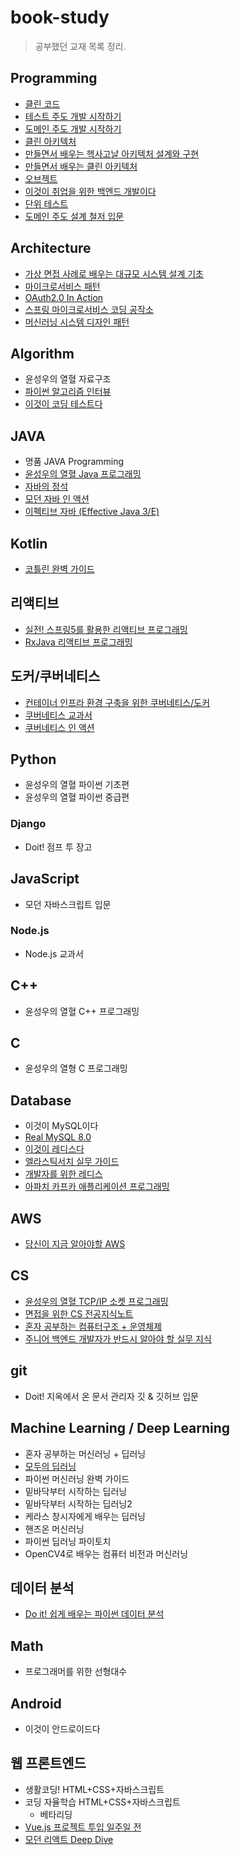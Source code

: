 # book-study

> 공부했던 교재 목록 정리.

## Programming

- [클린 코드](./books/클린_코드)
- [테스트 주도 개발 시작하기](./books/테스트_주도_개발_시작하기)
- [도메인 주도 개발 시작하기](./books/도메인_주도_개발_시작하기)
- [클린 아키텍처](./books/클린%20아키텍처)
- [만들면서 배우는 헥사고날 아키텍처 설계와 구현](/books/만들면서%20배우는%20헥사고날%20아키텍처)
- [만들면서 배우는 클린 아키텍처](./books/만들면서%20배우는%20클린%20아키텍처)
- [오브젝트](./books/오브젝트)
- [이것이 취업을 위한 백엔드 개발이다](./books/이것이%20취업을%20위한%20백엔드%20개발이다)
- [단위 테스트](./books/단위%20테스트)
- [도메인 주도 설계 철저 입문](./books/도메인%20주도%20설계%20철저%20입문/)

## Architecture

- [가상 면접 사례로 배우는 대규모 시스템 설계 기초](books/가상%20면접%20사례로%20배우는%20대규모%20시스템%20설계%20기초)
- [마이크로서비스 패턴](books/마이크로서비스%20패턴)
- [OAuth2.0 In Action](./books/OAuth2_In_Action)
- [스프링 마이크로서비스 코딩 공작소](./books/스프링%20마이크로서비스%20코딩%20공작소)
- [머신러닝 시스템 디자인 패턴](./books/머신러닝%20시스템%20디자인%20패턴)

## Algorithm

- 윤성우의 열혈 자료구조
- [파이썬 알고리즘 인터뷰](https://github.com/Cho-D-YoungRae/AlgorithmStudy/tree/main/leetcode)
- [이것이 코딩 테스트다](./books/이것이_코딩_테스트다)

## JAVA

- 명품 JAVA Programming
- [윤성우의 열혈 Java 프로그래밍](./books/윤성우의_열혈_Java_프로그래밍)
- [자바의 정석](./books/자바의_정석)
- [모던 자바 인 액션](./books/모던_자바_인_액션)
- [이펙티브 자바 (Effective Java 3/E)](./books/이펙티브_자바_3E)

## Kotlin

- [코틀린 완벽 가이드](./books/%EC%BD%94%ED%8B%80%EB%A6%B0_%EC%99%84%EB%B2%BD_%EA%B0%80%EC%9D%B4%EB%93%9C)

## 리액티브

- [실전! 스프링5를 활용한 리액티브 프로그래밍](./books/실전_스프링5를_활용한_리액티브_프로그래밍)
- [RxJava 리액티브 프로그래밍](./books/RxJava_리액티브_프로그래밍)

## 도커/쿠버네티스

- [컨테이너 인프라 환경 구축을 위한 쿠버네티스/도커](./books/%EC%BB%A8%ED%85%8C%EC%9D%B4%EB%84%88_%EC%9D%B8%ED%94%84%EB%9D%BC_%ED%99%98%EA%B2%BD_%EA%B5%AC%EC%B6%95%EC%9D%84_%EC%9C%84%ED%95%9C_%EC%BF%A0%EB%B2%84%EB%84%A4%ED%8B%B0%EC%8A%A4_%EB%8F%84%EC%BB%A4)
- [쿠버네티스 교과서](./books/쿠버네티스_교과서)
- [쿠버네티스 인 액션](./books/쿠버네티스_인_액션)

## Python

- 윤성우의 열혈 파이썬 기초편
- 윤성우의 열혈 파이썬 중급편

### Django

- Doit! 점프 투 장고

## JavaScript

- 모던 자바스크립트 입문

### Node.js

- Node.js 교과서

## C++

- 윤성우의 열혈 C++ 프로그래밍

## C

- 윤성우의 열형 C 프로그래밍

## Database

- 이것이 MySQL이다
- [Real MySQL 8.0](./books/Real_MySQL)
- [이것이 레디스다](./books/%EC%9D%B4%EA%B2%83%EC%9D%B4_%EB%A0%88%EB%94%94%EC%8A%A4%EB%8B%A4)
- [엘라스틱서치 실무 가이드](./books/엘라스틱서치_실무_가이드)
- [개발자를 위한 레디스](./books/개발자를%20위한%20레디스)
- [아파치 카프카 애플리케이션 프로그래밍](./books/아파치%20카프카%20애플리케이션%20프로그래밍)

## AWS

- [당신이 지금 알아야할 AWS](./books/당신이_지금_알아야할_AWS)

## CS

- [윤성우의 열혈 TCP/IP 소켓 프로그래밍](./books/윤성우의_열혈_TCPIP_소켓_프로그래밍)
- [면접을 위한 CS 전공지식노트](./books/면접을_위한_CS_전공지식노트)
- [혼자 공부하는 컴퓨터구조 + 운영체제](./books/혼자_공부하는_컴퓨터구조_운영체제)
- [주니어 백엔드 개발자가 반드시 알아야 할 실무 지식](./books/주니어%20백엔드%20개발자가%20반드시%20알아야%20할%20실무%20지식/)

## git

- Doit! 지옥에서 온 문서 관리자 깃 & 깃허브 입문

## Machine Learning / Deep Learning

- 혼자 공부하는 머신러닝 + 딥러닝
- [모두의 딥러닝](/books/모두의_딥러닝)
- 파이썬 머신러닝 완벽 가이드
- 밑바닥부터 시작하는 딥러닝
- 밑바닥부터 시작하는 딥러닝2
- 케라스 창시자에게 배우는 딥러닝
- 핸즈온 머신러닝
- 파이썬 딥러닝 파이토치
- OpenCV4로 배우는 컴퓨터 비전과 머신러닝

## 데이터 분석

- [Do it! 쉽게 배우는 파이썬 데이터 분석](./books/Do%20it!%20쉽게%20배우는%20파이썬%20데이터%20분석)

## Math

- 프로그래머를 위한 선형대수

## Android

- 이것이 안드로이드다

## 웹 프론트엔드

- 생활코딩! HTML+CSS+자바스크립트
- 코딩 자율학습 HTML+CSS+자바스크립트
  - 베타리딩
- [Vue.js 프로젝트 투입 일주일 전](books/Vue_js_%ED%94%84%EB%A1%9C%EC%A0%9D%ED%8A%B8_%ED%88%AC%EC%9E%85_%EC%9D%BC%EC%A3%BC%EC%9D%BC_%EC%A0%84)
- [모던 리액트 Deep Dive](./books/모던%20리액트%20Deep%20Dive)
